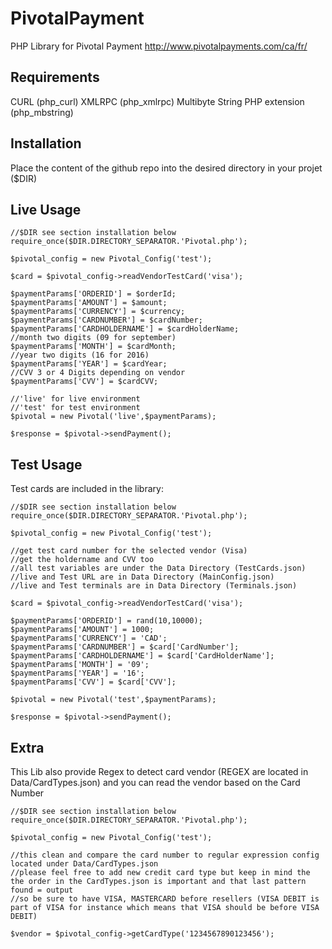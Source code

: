 PivotalPayment
==============
PHP Library for Pivotal Payment
http://www.pivotalpayments.com/ca/fr/



Requirements
-----------
CURL (php_curl)
XMLRPC (php_xmlrpc)
Multibyte String PHP extension (php_mbstring)

Installation
-----------
  Place the content of the github repo into the desired directory in your projet ($DIR)

Live Usage
-----------
  	//$DIR see section installation below
  	require_once($DIR.DIRECTORY_SEPARATOR.'Pivotal.php');	
	
	$pivotal_config = new Pivotal_Config('test');
	
	$card = $pivotal_config->readVendorTestCard('visa');

	$paymentParams['ORDERID'] = $orderId;
	$paymentParams['AMOUNT'] = $amount;
	$paymentParams['CURRENCY'] = $currency;
	$paymentParams['CARDNUMBER'] = $cardNumber;
	$paymentParams['CARDHOLDERNAME'] = $cardHolderName;
	//month two digits (09 for september)
	$paymentParams['MONTH'] = $cardMonth;
	//year two digits (16 for 2016)
	$paymentParams['YEAR'] = $cardYear;
	//CVV 3 or 4 Digits depending on vendor
  	$paymentParams['CVV'] = $cardCVV;

	//'live' for live environment
	//'test' for test environment
  	$pivotal = new Pivotal('live',$paymentParams);

  	$response = $pivotal->sendPayment();
	

Test Usage
-----------
Test cards are included in the library:

  	//$DIR see section installation below
  	require_once($DIR.DIRECTORY_SEPARATOR.'Pivotal.php');	
	
	$pivotal_config = new Pivotal_Config('test');
	
	//get test card number for the selected vendor (Visa)
	//get the holdername and CVV too
	//all test variables are under the Data Directory (TestCards.json)
	//live and Test URL are in Data Directory (MainConfig.json)
	//live and Test terminals are in Data Directory (Terminals.json)

	$card = $pivotal_config->readVendorTestCard('visa');
	
	$paymentParams['ORDERID'] = rand(10,10000);
	$paymentParams['AMOUNT'] = 1000;
	$paymentParams['CURRENCY'] = 'CAD';
	$paymentParams['CARDNUMBER'] = $card['CardNumber'];
	$paymentParams['CARDHOLDERNAME'] = $card['CardHolderName'];
	$paymentParams['MONTH'] = '09';
	$paymentParams['YEAR'] = '16';
  	$paymentParams['CVV'] = $card['CVV'];

  	$pivotal = new Pivotal('test',$paymentParams);

  	$response = $pivotal->sendPayment();
	

Extra
-----------
This Lib also provide Regex to detect card vendor (REGEX are located in Data/CardTypes.json)
and you can read the vendor based on the Card Number

 
	//$DIR see section installation below
  	require_once($DIR.DIRECTORY_SEPARATOR.'Pivotal.php');	
	
	$pivotal_config = new Pivotal_Config('test');

	//this clean and compare the card number to regular expression config located under Data/CardTypes.json
	//please feel free to add new credit card type but keep in mind the the order in the CardTypes.json is important and that last pattern found = output
	//so be sure to have VISA, MASTERCARD before resellers (VISA DEBIT is part of VISA for instance which means that VISA should be before VISA DEBIT)

	$vendor = $pivotal_config->getCardType('1234567890123456');
	
